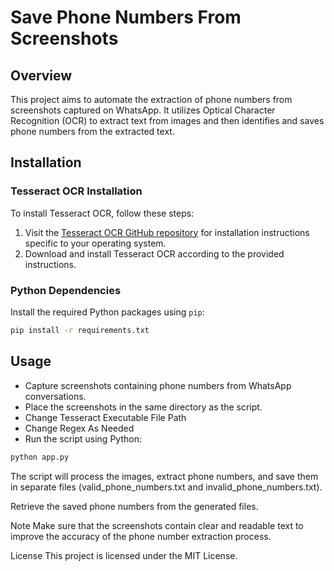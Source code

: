 # Save Phone Numbers From Screenshots

## Overview

This project aims to automate the extraction of phone numbers from screenshots captured on WhatsApp. It utilizes Optical Character Recognition (OCR) to extract text from images and then identifies and saves phone numbers from the extracted text.

## Installation

### Tesseract OCR Installation

To install Tesseract OCR, follow these steps:

1. Visit the [Tesseract OCR GitHub repository](https://github.com/UB-Mannheim/tesseract) for installation instructions specific to your operating system.
2. Download and install Tesseract OCR according to the provided instructions.

### Python Dependencies

Install the required Python packages using `pip`:

```bash
pip install -r requirements.txt
```

## Usage
- Capture screenshots containing phone numbers from WhatsApp conversations.
- Place the screenshots in the same directory as the script.
- Change Tesseract Executable File Path
- Change Regex As Needed
- Run the script using Python:

```bash
python app.py
```

The script will process the images, extract phone numbers, and save them in separate files (valid_phone_numbers.txt and invalid_phone_numbers.txt).

Retrieve the saved phone numbers from the generated files.

Note
Make sure that the screenshots contain clear and readable text to improve the accuracy of the phone number extraction process.

License
This project is licensed under the MIT License.
